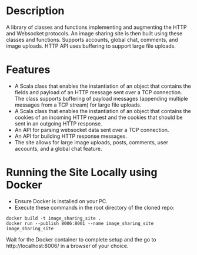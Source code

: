 # Description
A library of classes and functions implementing and augmenting the HTTP and Websocket protocols.
An image sharing site is then built using these classes and functions.
Supports accounts, global chat, comments, and image uploads. HTTP API uses buffering to support large file uploads.

# Features
* A Scala class that enables the instantiation of an object that contains the fields and payload of an HTTP message sent over a TCP connection. The class supports buffering of payload messages (appending multiple messages from a TCP stream) for large file uploads.
* A Scala class that enables the instantiation of an object that contains the cookies of an incoming HTTP request and the cookies that should be sent in an outgoing HTTP response.
* An API for parsing websocket data sent over a TCP connection.
* An API for building HTTP response messages.
* The site allows for large image uploads, posts, comments, user accounts, and a global chat feature.

# Running the Site Locally using Docker
* Ensure Docker is installed on your PC.
* Execute these commands in the root directory of the cloned repo:
```
docker build -t image_sharing_site .
docker run --publish 8006:8001 --name image_sharing_site image_sharing_site
```
Wait for the Docker container to complete setup and the go to http://localhost:8006/ in a browser of your choice.
